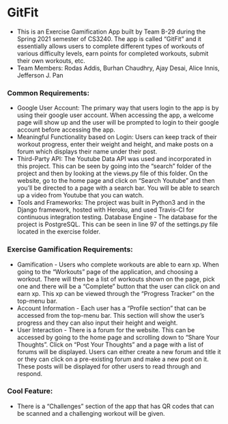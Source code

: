 # GitFit

* This is an Exercise Gamification App built by Team B-29 during the Spring 2021 semester of CS3240. The app is called “GitFit” and it essentially allows users to complete different types of workouts of various difficulty levels, earn points for completed workouts, submit their own workouts, etc.
* Team Members: Rodas Addis, Burhan Chaudhry, Ajay Desai, Alice Innis, Jefferson J. Pan

### Common Requirements:
* Google User Account: The primary way that users login to the app is by using their google user account. When accessing the app, a welcome page will show up and the user will be prompted to login to their google account before accessing the app. 
* Meaningful Functionality based on Login: Users can keep track of their workout progress, enter their weight and height, and make posts on a forum which displays their name under their post.
* Third-Party API: The Youtube Data API was used and incorporated in this project. This can be seen by going into the “search” folder of the project and then by looking at the views.py file of this folder. On the website, go to the home page and click on “Search Youtube” and then you’ll be directed to a page with a search bar. You will be able to search up a video from Youtube that you can watch.
* Tools and Frameworks: The project was built in Python3 and in the Django framework, hosted with Heroku, and used Travis-CI for continuous integration testing. 
Database Engine - The database for the project is PostgreSQL. This can be seen in line 97 of the settings.py file located in the exercise folder.

### Exercise Gamification Requirements:
* Gamification - Users who complete workouts are able to earn xp. When going to the “Workouts” page of the application, and choosing a workout. There will then be a list of workouts shown on the page, pick one and there will be a “Complete” button that the user can click on and earn xp. This xp can be viewed through the “Progress Tracker” on the top-menu bar.
* Account Information - Each user has a “Profile section” that can be accessed from the top-menu bar. This section will show the user’s progress and they can also input their height and weight.
* User Interaction - There is a forum for the website. This can be accessed by going to the home page and scrolling down to “Share Your Thoughts”. Click on “Post Your Thoughts” and a page with a list of forums will be displayed. Users can either create a new forum and title it or they can click on a pre-existing forum and make a new post on it. These posts will be displayed for other users to read through and respond.

### Cool Feature: 
* There is a “Challenges” section of the app that has QR codes that can be scanned and a challenging workout will be given.


